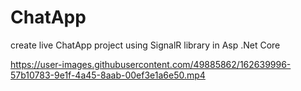 # ChatApp
create live ChatApp project using SignalR library in Asp .Net Core 

https://user-images.githubusercontent.com/49885862/162639996-57b10783-9e1f-4a45-8aab-00ef3e1a6e50.mp4

